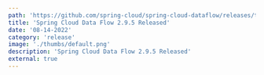 ```yaml
---
path: 'https://github.com/spring-cloud/spring-cloud-dataflow/releases/tag/v2.9.5'
title: 'Spring Cloud Data Flow 2.9.5 Released'
date: '08-14-2022'
category: 'release'
image: './thumbs/default.png'
description: 'Spring Cloud Data Flow 2.9.5 Released'
external: true
---
```

